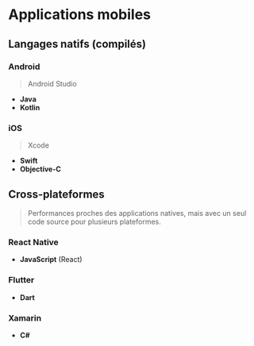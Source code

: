 # Applications mobiles
## Langages natifs (compilés)
### Android
>Android Studio 
- **Java**
- **Kotlin**
### iOS
>Xcode
- **Swift**
- **Objective-C**

## Cross-plateformes
>Performances proches des applications natives, mais avec un seul code source pour plusieurs plateformes.
### React Native
- **JavaScript** (React)
### Flutter
- **Dart**
### Xamarin
- **C#**
